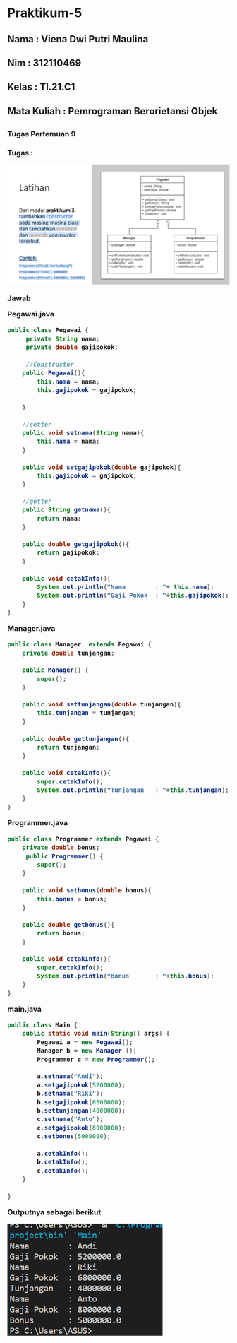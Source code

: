 # Praktikum-5

<h2> Nama : Viena Dwi Putri Maulina <h2>
<h2> Nim : 312110469 <h2>
<h2> Kelas : TI.21.C1 <h2>
<h2> Mata Kuliah : Pemrograman Berorietansi Objek <h2>
<h3> Tugas  Pertemuan 9 <h3>

<p> Tugas : <p>

![gambar 1](ss/1.png)

<p> Jawab <p>

<p> Pegawai.java <p>

``` java
public class Pegawai {
     private String nama;
     private double gajipokok;

     //Constructor
    public Pegawai(){
        this.nama = nama;
        this.gajipokok = gajipokok;

    }

    //setter
    public void setnama(String nama){
        this.nama = nama;
    }

    public void setgajipokok(double gajipokok){
        this.gajipokok = gajipokok;
    }

    //getter
    public String getnama(){
        return nama;
    }

    public double getgajipokok(){
        return gajipokok;
    }

    public void cetakInfo(){
        System.out.println("Nama        : "+ this.nama);
        System.out.println("Gaji Pokok  : "+this.gajipokok);
    }
}

```

<p> Manager.java <p>

```java
public class Manager  extends Pegawai {
    private double tunjangan;

    public Manager() {
        super();
    }

    public void settunjangan(double tunjangan){
        this.tunjangan = tunjangan;
    }

    public double gettunjangan(){
        return tunjangan;
    }
    
    public void cetakInfo(){
        super.cetakInfo();
        System.out.println("Tunjangan   : "+this.tunjangan);
    }
}

```
<p> Programmer.java <p>

```java
public class Programmer extends Pegawai {
    private double bonus;
     public Programmer() {
        super();
    }

    public void setbonus(double bonus){
        this.bonus = bonus;
    }

    public double getbonus(){
        return bonus;
    }

    public void cetakInfo(){
        super.cetakInfo();
        System.out.println("Bonus       : "+this.bonus);
    }
}

```

<p> main.java <p>

```java
public class Main {
    public static void main(String[] args) {
        Pegawai a = new Pegawai();
        Manager b = new Manager ();
        Programmer c = new Programmer();

        a.setnama("Andi");
        a.setgajipokok(5200000);
        b.setnama("Riki");
        b.setgajipokok(6800000);
        b.settunjangan(4000000);
        c.setnama("Anto");
        c.setgajipokok(8000000);
        c.setbonus(5000000);
    
        a.cetakInfo();
        b.cetakInfo();
        c.cetakInfo();
    }
    
}

```

<p> Outputnya sebagai berikut <p>

![gambar 2](ss/2.png)